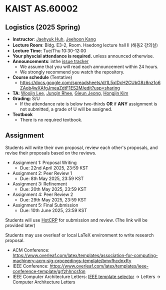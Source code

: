 # KAIST AS.60002
## Logistics (2025 Spring)
- **Instructor**: [Jaehyuk Huh](https://jaehyuk-huh.github.io/), [Jeehoon Kang](https://www.fearless.systems/jeehoon.kang)
- **Lecture Room**: Bldg. E3-2, Room. Haedong lecture hall II (해동2 강의실)
- **Lecture Time**: Tue/Thu 10:30-12:00
- **Your physcial attendance is required.** unless announced otherwise.
- **Announcements**: inthe [issue tracker](https://github.com/kaist-cp/as602/issues)
  + We assume that you will read each announcement within 24 hours.
  + We strongly recommend you watch the repository.
- **Course schedule** (Tentative)
  + https://docs.google.com/spreadsheets/d/1L5xIDcH2CUbG8z8nz1o6ZAob4wXAfgJmeaZdtF1ES2M/edit?usp=sharing
- **TA**: [Woojin Lee](mailto:woojin.lee@cp.kaist.ac.kr), [Jungin Rhee](mailto:jungin.rhee@cp.kaist.ac.kr), [Gieun Jeong](mailto:gieun.jeong@cp.kaist.ac.kr),  [Hongjin Kim](mailto:hjkim@casys.kaist.ac.kr)
- **Grading**: S/U
  + If the attendance rate is below two-thirds **OR** if **ANY** assignment is not submitted, a grade of U will be assigned.
- **Textbook**
  + There is no required textbook.


## Assignment
Students will write their own proposal, review each other's proposals, and revise their proposals based on the reviews.
- Assignment 1: Proposal Writing
    + Due: 22nd April 2025, 23:59 KST
- Assignment 2: Peer Review 1
    + Due: 8th May 2025, 23:59 KST
- Assignment 3: Refinement
    + Due: 20th May 2025, 23:59 KST
- Assignment 4: Peer Review 2
    + Due: 29th May 2025, 23:59 KST
- Assignment 5: Final Submission
    + Due: 10th June 2025, 23:59 KST

Students will use [HotCRP](https://hotcrp.com/) for submission and review. (The link will be provided later)

Students may use overleaf or local LaTeX environment to write research proposal.
- ACM Conference: https://www.overleaf.com/latex/templates/association-for-computing-machinery-acm-sig-proceedings-template/bmvfhcdnxfty
- IEEE Conference: https://www.overleaf.com/latex/templates/ieee-conference-template/grfzhhncsfqn
- IEEE Computer Architecture Letters: [IEEE template selector](https://template-selector.ieee.org/secure/templateSelector/publicationType) -> Letters -> Computer Architecture Letters
